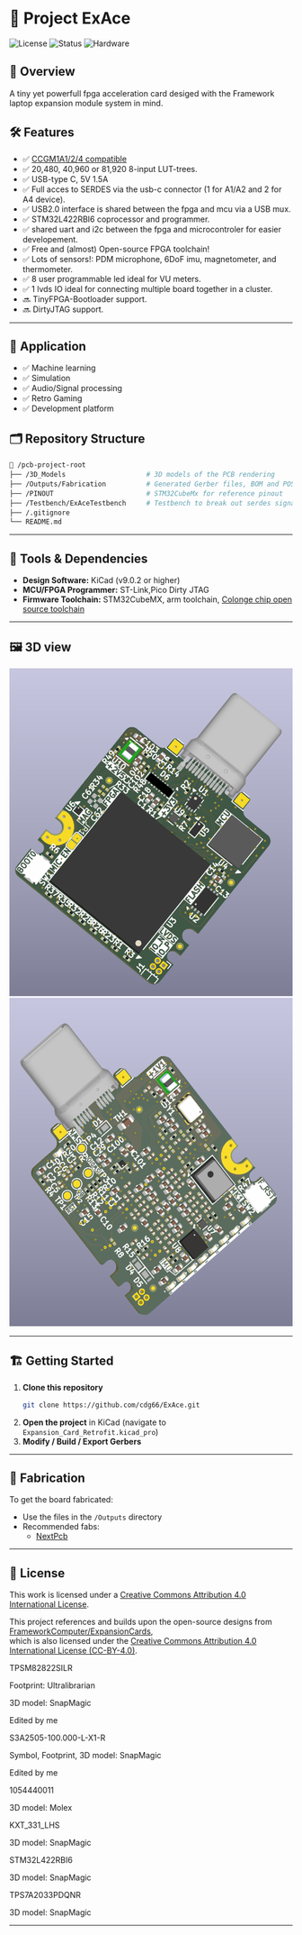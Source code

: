 # 📘 Project ExAce

![License](https://img.shields.io/badge/license-CC--BY%204.0-lightgrey.svg)
![Status](https://img.shields.io/badge/status-WIP-yellow)
![Hardware](https://img.shields.io/badge/hardware-KiCad-blue)

## 🧩 Overview

A tiny yet powerfull fpga acceleration card desiged with the Framework laptop expansion module system in mind.

## 🛠️ Features

- ✅ [CCGM1A1/2/4 compatible](https://colognechip.com/docs/ds1001-gatemate1-datasheet-latest.pdf)
- ✅ 20,480, 40,960 or 81,920 8-input LUT-trees.
- ✅ USB-type C, 5V 1.5A
- ✅ Full acces to SERDES via the usb-c connector (1 for A1/A2 and 2 for A4 device).
- ✅ USB2.0 interface is shared between the fpga and mcu via a USB mux.
- ✅ STM32L422RBI6 coprocessor and programmer.
- ✅ shared uart and i2c between the fpga and microcontroler for easier developement.
- ✅ Free and (almost) Open-source FPGA toolchain!
- ✅ Lots of sensors!: PDM microphone, 6DoF imu, magnetometer, and thermometer.
- ✅ 8 user programmable led ideal for VU meters.
- ✅ 1 lvds IO ideal for connecting multiple board together in a cluster.
- 🔜 TinyFPGA-Bootloader support.
- 🔜 DirtyJTAG support.

---

## 💪 Application

- ✅ Machine learning
- ✅ Simulation
- ✅ Audio/Signal processing
- ✅ Retro Gaming
- ✅ Development platform

## 🗂️ Repository Structure

```bash
📁 /pcb-project-root
├── /3D_Models                    # 3D models of the PCB rendering
├── /Outputs/Fabrication          # Generated Gerber files, BOM and POS for fabrication
├── /PINOUT                       # STM32CubeMx for reference pinout
├── /Testbench/ExAceTestbench     # Testbench to break out serdes signals
├── /.gitignore
└── README.md
```

---

## 🧰 Tools & Dependencies

- **Design Software:** KiCad (v9.0.2 or higher)
- **MCU/FPGA Programmer:** ST-Link,Pico Dirty JTAG
- **Firmware Toolchain:** STM32CubeMX, arm toolchain, [Colonge chip open source toolchain](https://www.colognechip.com/docs/ug1002-toolchain-install-latest.pdf)  

---

## 🖼️ 3D view


![Front](doc/pcb_front.png)  
![Back](/doc/pcb_back.png)

---

## 🏗️ Getting Started

1. **Clone this repository**
   ```bash
   git clone https://github.com/cdg66/ExAce.git
   ```
2. **Open the project** in KiCad (navigate to `Expansion_Card_Retrofit.kicad_pro`)
3. **Modify / Build / Export Gerbers**

---

## 🚀 Fabrication

To get the board fabricated:

- Use the files in the `/Outputs` directory
- Recommended fabs:
  - [NextPcb](https://www.nextpcb.com/)

---


## 🔧 License

This work is licensed under a [Creative Commons Attribution 4.0 International License](https://creativecommons.org/licenses/by/4.0/).

This project references and builds upon the open-source designs from  
[FrameworkComputer/ExpansionCards](https://github.com/FrameworkComputer/ExpansionCards),  
which is also licensed under the [Creative Commons Attribution 4.0 International License (CC-BY-4.0)](https://creativecommons.org/licenses/by/4.0/).

TPSM82822SILR

Footprint: Ultralibrarian

3D model: SnapMagic

Edited by me


S3A2505-100.000-L-X1-R

Symbol, Footprint, 3D model: SnapMagic

Edited by me


1054440011

3D model: Molex


KXT_331_LHS

3D model: SnapMagic


STM32L422RBI6

3D model: SnapMagic


TPS7A2033PDQNR

3D model: SnapMagic


---



